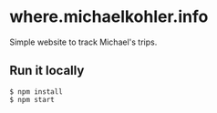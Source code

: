 # where.michaelkohler.info

Simple website to track Michael's trips.

## Run it locally

```
$ npm install
$ npm start
```
